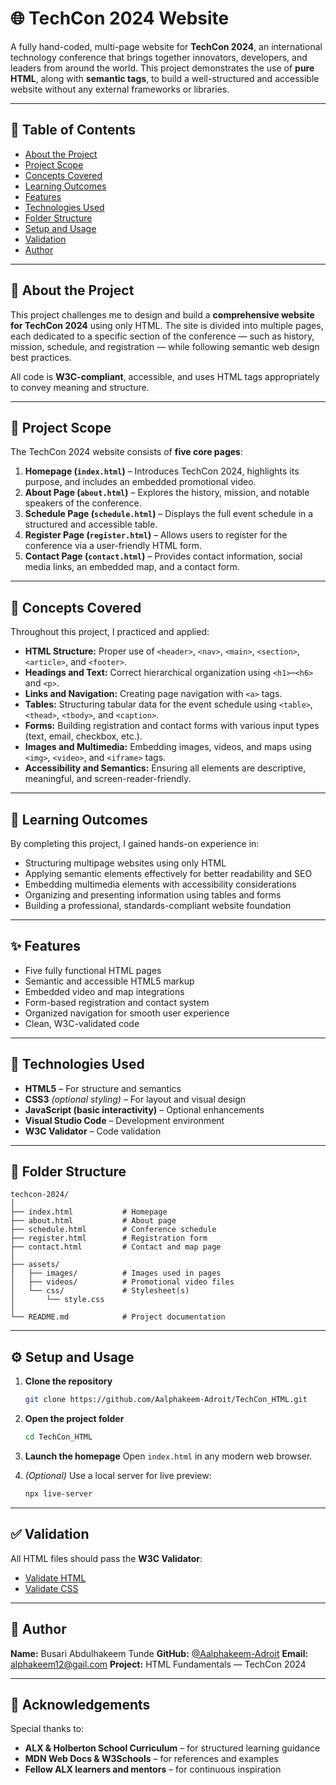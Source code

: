 # 🌐 TechCon 2024 Website

A fully hand-coded, multi-page website for **TechCon 2024**, an international technology conference that brings together innovators, developers, and leaders from around the world.
This project demonstrates the use of **pure HTML**, along with **semantic tags**, to build a well-structured and accessible website without any external frameworks or libraries.

---

## 🧭 Table of Contents

* [About the Project](#about-the-project)
* [Project Scope](#project-scope)
* [Concepts Covered](#concepts-covered)
* [Learning Outcomes](#learning-outcomes)
* [Features](#features)
* [Technologies Used](#technologies-used)
* [Folder Structure](#folder-structure)
* [Setup and Usage](#setup-and-usage)
* [Validation](#validation)
* [Author](#author)

---

## 🧱 About the Project

This project challenges me to design and build a **comprehensive website for TechCon 2024** using only HTML.
The site is divided into multiple pages, each dedicated to a specific section of the conference — such as history, mission, schedule, and registration — while following semantic web design best practices.

All code is **W3C-compliant**, accessible, and uses HTML tags appropriately to convey meaning and structure.

---

## 🎯 Project Scope

The TechCon 2024 website consists of **five core pages**:

1. **Homepage (`index.html`)** – Introduces TechCon 2024, highlights its purpose, and includes an embedded promotional video.
2. **About Page (`about.html`)** – Explores the history, mission, and notable speakers of the conference.
3. **Schedule Page (`schedule.html`)** – Displays the full event schedule in a structured and accessible table.
4. **Register Page (`register.html`)** – Allows users to register for the conference via a user-friendly HTML form.
5. **Contact Page (`contact.html`)** – Provides contact information, social media links, an embedded map, and a contact form.

---

## 🧩 Concepts Covered

Throughout this project, I practiced and applied:

* **HTML Structure:** Proper use of `<header>`, `<nav>`, `<main>`, `<section>`, `<article>`, and `<footer>`.
* **Headings and Text:** Correct hierarchical organization using `<h1>`–`<h6>` and `<p>`.
* **Links and Navigation:** Creating page navigation with `<a>` tags.
* **Tables:** Structuring tabular data for the event schedule using `<table>`, `<thead>`, `<tbody>`, and `<caption>`.
* **Forms:** Building registration and contact forms with various input types (text, email, checkbox, etc.).
* **Images and Multimedia:** Embedding images, videos, and maps using `<img>`, `<video>`, and `<iframe>` tags.
* **Accessibility and Semantics:** Ensuring all elements are descriptive, meaningful, and screen-reader-friendly.

---

## 🧠 Learning Outcomes

By completing this project, I gained hands-on experience in:

* Structuring multipage websites using only HTML
* Applying semantic elements effectively for better readability and SEO
* Embedding multimedia elements with accessibility considerations
* Organizing and presenting information using tables and forms
* Building a professional, standards-compliant website foundation

---

## ✨ Features

* Five fully functional HTML pages
* Semantic and accessible HTML5 markup
* Embedded video and map integrations
* Form-based registration and contact system
* Organized navigation for smooth user experience
* Clean, W3C-validated code

---

## 🧰 Technologies Used

* **HTML5** – For structure and semantics
* **CSS3** *(optional styling)* – For layout and visual design
* **JavaScript (basic interactivity)** – Optional enhancements
* **Visual Studio Code** – Development environment
* **W3C Validator** – Code validation

---

## 📁 Folder Structure

```
techcon-2024/
│
├── index.html           # Homepage
├── about.html           # About page
├── schedule.html        # Conference schedule
├── register.html        # Registration form
├── contact.html         # Contact and map page
│
├── assets/
│   ├── images/          # Images used in pages
│   ├── videos/          # Promotional video files
│   └── css/             # Stylesheet(s)
│       └── style.css
│
└── README.md            # Project documentation
```

---

## ⚙️ Setup and Usage

1. **Clone the repository**

   ```bash
   git clone https://github.com/Aalphakeem-Adroit/TechCon_HTML.git
   ```

2. **Open the project folder**

   ```bash
   cd TechCon_HTML
   ```

3. **Launch the homepage**
   Open `index.html` in any modern web browser.

4. *(Optional)* Use a local server for live preview:

   ```bash
   npx live-server
   ```

---

## ✅ Validation

All HTML files should pass the **W3C Validator**:

* [Validate HTML](https://validator.w3.org/)
* [Validate CSS](https://jigsaw.w3.org/css-validator/)

---

## 👤 Author

**Name:** Busari Abdulhakeem Tunde
**GitHub:** [@Aalphakeem-Adroit](https://github.com/Aalphakeem-Adroit)
**Email:** [alphakeem12@gail.com](mailto:alphakeem12@gail.com)
**Project:** HTML Fundamentals — TechCon 2024

---

## 🏁 Acknowledgements

Special thanks to:

* **ALX & Holberton School Curriculum** – for structured learning guidance
* **MDN Web Docs & W3Schools** – for references and examples
* **Fellow ALX learners and mentors** – for continuous inspiration